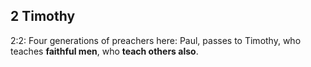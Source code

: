 ## 2 Timothy

2:2: Four generations of preachers here: Paul, passes to Timothy, who teaches **faithful men**, who **teach others also**.